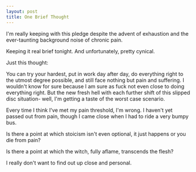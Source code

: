 ```yaml
---
layout: post
title: One Brief Thought
---
```


I'm really keeping with this pledge despite the advent of exhaustion and the ever-taunting background noise of chronic pain.

Keeping it real brief tonight. And unfortunately, pretty cynical.

Just this thought:

You can try your hardest, put in work day after day, do everything right to the utmost degree possible, and still face nothing but pain and suffering. I wouldn't know for sure because I am sure as fuck not even close to doing everything right. But the new fresh hell with each further shift of this slipped disc situation- well, I'm getting a taste of the worst case scenario.

Every time I think I've met my pain threshold, I'm wrong. I haven't yet passed out from pain, though I came close when I had to ride a very bumpy bus. 

Is there a point at which stoicism isn't even optional, it just happens or you die from pain?

Is there a point at which the witch, fully aflame, transcends the flesh?

I really don't want to find out up close and personal.